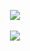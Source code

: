 <p align = 'center'>
  <img
    src="https://github-readme-stats.vercel.app/api/top-langs/?username=IvanK17&theme=great-gatsby&layout=compact"
  />
  <br>
  <br>
  <img
    src="https://github-readme-stats.vercel.app/api?username=IvanK17&layout=compact&theme=great-gatsby"
  />
</p>
